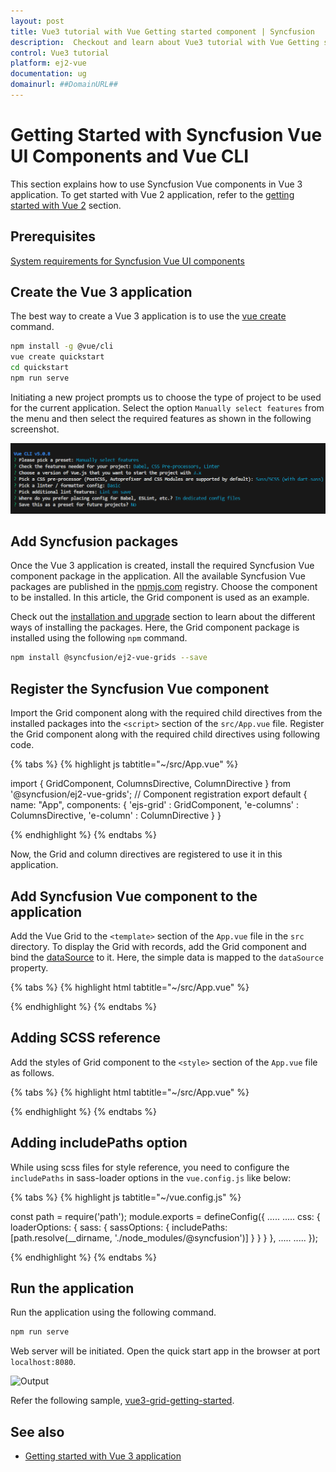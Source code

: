 ```yaml
---
layout: post
title: Vue3 tutorial with Vue Getting started component | Syncfusion
description:  Checkout and learn about Vue3 tutorial with Vue Getting started component of Syncfusion Essential JS 2 and more details.
control: Vue3 tutorial 
platform: ej2-vue
documentation: ug
domainurl: ##DomainURL##
---
```


# Getting Started with Syncfusion Vue UI Components and Vue CLI

This section explains how to use Syncfusion Vue components in Vue 3 application. To get started with Vue 2 application, refer to the [getting started with Vue 2](https://ej2.syncfusion.com/vue/documentation/getting-started/tutorial/) section.

## Prerequisites

[System requirements for Syncfusion Vue UI components](../system-requirements)

## Create the Vue 3 application

The best way to create a Vue 3 application is to use the [vue create](https://cli.vuejs.org/#getting-started) command.

```bash
npm install -g @vue/cli
vue create quickstart
cd quickstart
npm run serve
```

Initiating a new project prompts us to choose the type of project to be used for the current application. Select the option `Manually select features` from the menu and then select the required features as shown in the following screenshot.

![Reference](../appearance/images/vue3-scss-terminal.png)


## Add Syncfusion packages

Once the Vue 3 application is created, install the required Syncfusion Vue component package in the application. All the available Syncfusion Vue packages are published in the [npmjs.com](https://www.npmjs.com/search?q=ej2-vue) registry. Choose the component to be installed. In this article, the Grid component is used as an example.

Check out the [installation and upgrade](../installation-and-upgrade/installation) section to learn about the different ways of installing the packages. Here, the Grid component package is installed using the following `npm` command.

```bash
npm install @syncfusion/ej2-vue-grids --save
```

## Register the Syncfusion Vue component

Import the Grid component along with the required child directives from the installed packages into the `<script>` section of the `src/App.vue` file. Register the Grid component along with the required child directives using following code.

{% tabs %}
{% highlight js tabtitle="~/src/App.vue" %}

  import { GridComponent, ColumnsDirective, ColumnDirective } from '@syncfusion/ej2-vue-grids';
  // Component registration
  export default {
    name: "App",
    components: {
      'ejs-grid' : GridComponent,
      'e-columns' : ColumnsDirective,
      'e-column' : ColumnDirective
    }
  }

{% endhighlight %}
{% endtabs %}

Now, the Grid and column directives are registered to use it in this application.

## Add Syncfusion Vue component to the application

Add the Vue Grid to the `<template>` section of the `App.vue` file in the `src` directory. To display the Grid with records, add the Grid component and bind the [dataSource](https://ej2.syncfusion.com/vue/documentation/api/grid/#datasource) to it. Here, the simple data is mapped to the `dataSource` property.

{% tabs %}
{% highlight html tabtitle="~/src/App.vue" %}

  <template>
    <ejs-grid :dataSource="data">
      <e-columns>
        <e-column field="OrderID" headerText="Order ID" textAlign="Right" :isPrimaryKey="true" width="100"></e-column>
        <e-column field="CustomerID" headerText="Customer ID"  width="80"></e-column>
        <e-column field="ShipCountry" headerText="Ship Country" width="90"></e-column>
      </e-columns>
    </ejs-grid>
  </template>
  <script>
    import { GridComponent, ColumnsDirective, ColumnDirective} from "@syncfusion/ej2-vue-grids";

    export default {
      name: "App",
      // Declaring component and its directives
      components: {
        "ejs-grid": GridComponent,
        "e-columns": ColumnsDirective,
        "e-column": ColumnDirective,
      },
      // Bound properties declarations
      data() {
        return {
          data: [
            {
              OrderID: 10248,
              CustomerID: "VINET",
              ShipCountry: "France",
            },
            {
              OrderID: 10249,
              CustomerID: "TOMSP",
              ShipCountry: "Germany",
            },
          ],
        };
      },
    };
  </script>

{% endhighlight %}
{% endtabs %}

## Adding SCSS reference

Add the styles of Grid component to the `<style>` section of the `App.vue` file as follows.

{% tabs %}
{% highlight html tabtitle="~/src/App.vue" %}

<style lang="scss">
// syncfusion styles
@import "../node_modules/@syncfusion/ej2-base/styles/material.scss";
@import "../node_modules/@syncfusion/ej2-vue-grids/styles/material.scss";
</style>

{% endhighlight %}
{% endtabs %}

## Adding includePaths option

While using scss files for style reference, you need to configure the `includePaths` in sass-loader options in the `vue.config.js` like below:

{% tabs %}
{% highlight js tabtitle="~/vue.config.js" %}

const path = require('path');
module.exports = defineConfig({
  .....
  .....
  css: {
    loaderOptions: {
      sass: {
        sassOptions: {
          includePaths: [path.resolve(__dirname, './node_modules/@syncfusion')]
        }
      }
    }
  },
  .....
  .....
});

{% endhighlight %}
{% endtabs %}

## Run the application

Run the application using the following command.

```bash
npm run serve
```

Web server will be initiated. Open the quick start app in the browser at port `localhost:8080`.

![Output](../appearance/images/Vue3-grid-demo.PNG)

Refer the following sample, [vue3-grid-getting-started](https://github.com/SyncfusionExamples/vue3-grid-getting-started).

## See also

* [Getting started with Vue 3 application](https://ej2.syncfusion.com/vue/documentation/getting-started/vue-3-js-composition)
